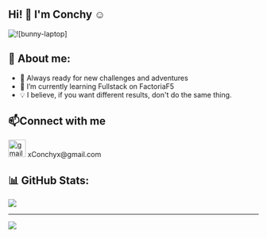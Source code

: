 ##  Hi! 👋 I'm Conchy :relaxed:

<img alt="![bunny-laptop]" src="https://github.com/ConchyP/ConchyP/assets/169025186/976d2041-e15e-4e33-b5be-5149e3e9898a"> 
 
## 💫 About me:

- 🚀 Always ready for new challenges and adventures
- 🌱 I’m currently learning Fullstack on FactoriaF5
- 💡 I believe, if you want different results, don't do the same thing.

## 📫Connect with me 


  <img src="https://img.shields.io/static/v1?message=Gmail&logo=gmail&label=&color=D14836&logoColor=white&labelColor=&style=for-the-badge" height="35" alt="gmail logo" />
</a> xConchyx@gmail.com


## 📊 GitHub Stats:

![](https://github-readme-stats.vercel.app/api?username=ConchyP&show_icons=true&theme=jolly)

---

<a href="https://visitcount.itsvg.in">
  <img src="https://visitcount.itsvg.in/api?id=ConchyP&label=Profile%20Views&color=11&icon=5&pretty=false" />
</a>
